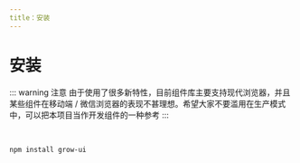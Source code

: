 ```yaml
---
title：安装
---
```


# 安装

::: warning 注意
由于使用了很多新特性，目前组件库主要支持现代浏览器，并且某些组件在移动端 / 微信浏览器的表现不甚理想。希望大家不要滥用在生产模式中，可以把本项目当作开发组件的一种参考
:::

<br />

```
npm install grow-ui

```

